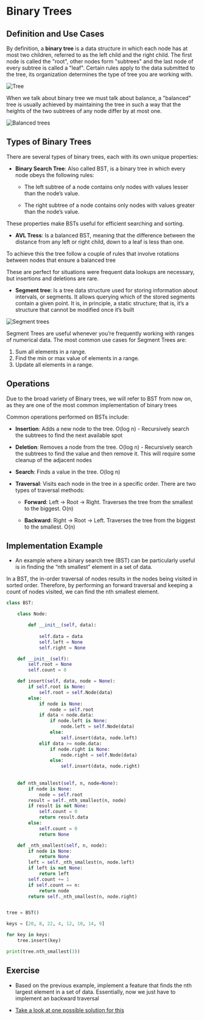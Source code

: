 # Binary Trees

## Definition and Use Cases
By definition, a **binary tree** is a data structure in which each node has at most two children, referred to as the left child and the right child. The first node is called the "root", other nodes form "subtrees" and the last node of every subtree is called a "leaf". Certain rules apply to the data submitted to the tree, its organization determines the type of tree you are working with.

![Tree](/Final/images/linked_list.JPG "Binary tree - Image took from the BYU idaho learning modules")

When we talk about binary tree we must talk about balance, a "balanced" tree is usually achieved by maintaining the tree in such a way that the heights of the two subtrees of any node differ by at most one.

![Balanced trees](/Final/images/balanced_trees.png "Balanced trees - Image took from www.geeksforgeeks.org")

## Types of Binary Trees
There are several types of binary trees, each with its own unique properties:

* **Binary Search Tree**: Also called BST, is a binary tree in which every node obeys the following rules: 

    * The left subtree of a node contains only nodes with values lesser than the node’s value.

    * The right subtree of a node contains only nodes with values greater than the node’s value.

These properties make BSTs useful for efficient searching and sorting.

* **AVL Tress**: Is a balanced BST, meaning that the difference between the distance from any left or right child, down to a leaf is less than one.

To achieve this the tree follow a couple of rules that involve rotations between nodes that ensure a balanced tree

These are perfect for situations were frequent data lookups are necessary, but insertions and deletions are rare.

* **Segment tree**: Is a tree data structure used for storing information about intervals, or segments. It allows querying which of the stored segments contain a given point. It is, in principle, a static structure; that is, it’s a structure that cannot be modified once it’s built

![Segment trees](/Final/images/segment.png "Segment tree - Image took from www.geeksforgeeks.org")

Segment Trees are useful whenever you’re frequently working with ranges of numerical data. The most common use cases for Segment Trees are:

1. Sum all elements in a range.
2. Find the min or max value of elements in a range.
3. Update all elements in a range.

## Operations

Due to the broad variety of Binary trees, we will refer to BST from now on, as they are one of the most common implementation of binary trees

Common operations performed on BSTs include:

* **Insertion**: Adds a new node to the tree. O(log n) - Recursively search the subtrees to find the next available spot

* **Deletion**: Removes a node from the tree. O(log n) - Recursively search the subtrees to find the value and then remove it. This will require some cleanup of the adjacent nodes 

* **Search**: Finds a value in the tree. O(log n)

* **Traversal**: Visits each node in the tree in a specific order. There are two types of traversal methods:
   - **Forward**: Left -> Root -> Right. Traverses the tree from the smallest to the biggest. O(n)
   
   - **Backward**: Right -> Root -> Left. Traverses the tree from the biggest to the smallest. O(n)

## Implementation Example
* An example where a binary search tree (BST) can be particularly useful is in finding the “nth smallest” element in a set of data.

In a BST, the in-order traversal of nodes results in the nodes being visited in sorted order. Therefore, by performing an forward traversal and keeping a count of nodes visited, we can find the nth smallest element.

```python
class BST:

    class Node:

        def __init__(self, data):
       
            self.data = data
            self.left = None
            self.right = None

    def __init__(self):
        self.root = None
        self.count = 0

    def insert(self, data, node = None):
        if self.root is None:
            self.root = self.Node(data)
        else:
            if node is None:
                node = self.root
            if data < node.data:
                if node.left is None:
                    node.left = self.Node(data)
                else:
                    self.insert(data, node.left)
            elif data >= node.data:
                if node.right is None:  
                    node.right = self.Node(data)
                else:
                    self.insert(data, node.right)
 
        
    def nth_smallest(self, n, node=None):
        if node is None:
            node = self.root
        result = self._nth_smallest(n, node)
        if result is not None:
            self.count = 0
            return result.data
        else:
            self.count = 0
            return None

    def _nth_smallest(self, n, node):
        if node is None:
            return None
        left = self._nth_smallest(n, node.left)
        if left is not None:
            return left
        self.count += 1
        if self.count == n:
            return node
        return self._nth_smallest(n, node.right)


tree = BST()

keys = [20, 8, 22, 4, 12, 10, 14, 9]

for key in keys:
    tree.insert(key)

print(tree.nth_smallest(3))

```


## Exercise

* Based on the previous example, implement a feature that finds the nth largest element in a set of data. Essentially, now we just have to implement an backward traversal 

* [Take a look at one possible solution for this](binary_tree_exercise.py)